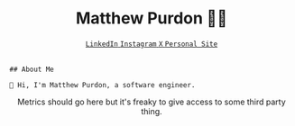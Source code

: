 <div id= "header" align="center">
    <h1>Matthew Purdon 👨‍💻</h1>
    <div id="badges" align="center">
        <a href="https://www.linkedin.com/in/matthewdjpurdon">
            <code>LinkedIn</code>
        </a>
        <a href="https://www.instagram.com/mdjpurdon/">
            <code>Instagram</code>
        </a>
        <a href="https://x.com/mpurdon">
            <code>X</code>
        </a>
        <a href="https://purdonmoi.com/">
            <code>Personal Site</code>
        </a>
    </div>
</div>

<br/>

```
## About Me

👋 Hi, I'm Matthew Purdon, a software engineer.
```

<p align="center">
<!--    <img src="github-metrics.svg" alt="lowlighter metrics of my GitHub profile" width="500px"> -->
    Metrics should go here but it's freaky to give access to some third party thing.
</p>

